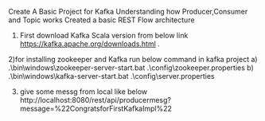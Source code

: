 Create A Basic Project for Kafka 
Understanding how Producer,Consumer and Topic works 
Created a basic REST Flow architecture 

1) First download Kafka Scala version from below link
https://kafka.apache.org/downloads.html .

2)for installing zookeeper and Kafka run below command in kafka project 
a) .\bin\windows\zookeeper-server-start.bat .\config\zookeeper.properties
b) .\bin\windows\kafka-server-start.bat .\config\server.properties

3) give some messg from local like below 
 http://localhost:8080/rest/api/producermesg?message=%22CongratsforFirstKafkaImpl%22


